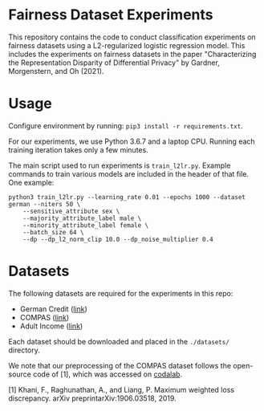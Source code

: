 # Fairness Dataset Experiments

This repository contains the code to conduct classification experiments on fairness datasets using a L2-regularized logistic regression model. This includes the experiments on fairness datasets in the paper "Characterizing the Representation Disparity of Differential Privacy" by Gardner, Morgenstern, and Oh (2021).

# Usage

Configure environment by running: `pip3 install -r requirements.txt`.

For our experiments, we use Python 3.6.7 and a laptop CPU. Running each training iteration takes only a few minutes.

The main script used to run experiments is `train_l2lr.py`. Example commands to train various models are included in the header of that file. One example:

``` 
python3 train_l2lr.py --learning_rate 0.01 --epochs 1000 --dataset german --niters 50 \
    --sensitive_attribute sex \
    --majority_attribute_label male \
    --minority_attribute_label female \
    --batch_size 64 \
    --dp --dp_l2_norm_clip 10.0 --dp_noise_multiplier 0.4
```

# Datasets

The following datasets are required for the experiments in this repo:

* German Credit ([link](https://archive.ics.uci.edu/ml/datasets/statlog+(german+credit+data)))  
* COMPAS ([link](https://github.com/propublica/compas-analysis))
* Adult Income ([link](https://archive.ics.uci.edu/ml/datasets/adult))

Each dataset should be downloaded and placed in the `./datasets/` directory.

We note that our preprocessing of the COMPAS dataset follows the open-source code of [1], which was accessed on [codalab](https://worksheets.codalab.org/bundles/0x2074cd3a10934e81accd6db433430ce8).

[1] Khani, F., Raghunathan, A., and Liang, P. Maximum weighted loss discrepancy. arXiv preprintarXiv:1906.03518, 2019.